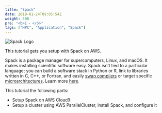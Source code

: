 ```yaml
---
title: "Spack"
date: 2019-01-24T09:05:54Z
weight: 500
pre: "<b>I ⁃ </b>"
tags: ["HPC", "Application", "Spack"]
---
```


![Spack Logo](/images/spack.svg)

This tutorial gets you setup with Spack on AWS.

Spack is a package manager for supercomputers, Linux, and macOS. It makes installing scientific software easy. Spack isn’t tied to a particular language; you can build a software stack in Python or R, link to libraries written in C, C++, or Fortran, and easily [swap compilers](https://spack.readthedocs.io/en/latest/getting_started.html#compiler-configuration) or target specific [microarchitectures](https://spack.readthedocs.io/en/latest/basic_usage.html#support-for-specific-microarchitectures). Learn more [here](https://spack.io/about/).

This tutorial the following parts:

- Setup Spack on AWS Cloud9
- Setup a cluster using AWS ParallelCluster, install Spack, and configure it
